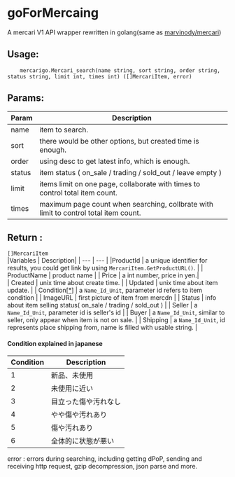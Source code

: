 # goForMercaing

 A mercari V1 API wrapper rewritten in golang(same as [marvinody/mercari](https://github.com/marvinody/mercari))

## Usage:  
`    mercarigo.Mercari_search(name string, sort string, order string, status string, limit int, times int) ([]MercariItem, error)`

## Params:  
| Param  | Description|
| ---    | ---        |
| name   | item to search.  |
| sort   | there would be other options, but created time is enough.  
| order  | using desc to get latest info, which is enough.  |
| status | item status ( on_sale / trading / sold_out / leave empty )  |
| limit  | items limit on one page, collaborate with times to control total item count. |  
| times  | maximum page count when searching, collbrate with limit to control total item count. |  

## Return :  
`[]MercariItem`  
|Variables | Description|
| --- | --- |
|ProductId   | a unique identifier for results, you could get link by using `MercariItem.GetProductURL()`.  |
| ProductName | product name  |
| Price       | a int number, price in yen.|  
| Created     | unix time about create time.  |
| Updated     | unix time about item update.  |
| Condition[[*](#condition-explained-in-japanese)]   | a `Name_Id_Unit`, parameter id refers to item condition  |
| ImageURL    | first picture of item from mercdn  |
| Status      | info about item selling status( on_sale / trading / sold_out )  |
| Seller      | a `Name_Id_Unit`, parameter id is seller's id  |
| Buyer       | a `Name_Id_Unit`, similar to seller, only appear when item is not on sale.  |
| Shipping    | a `Name_Id_Unit`, id represents place shipping from, name is filled with usable string.  |

#### Condition explained in japanese
|Condition | Description|
|--- | ---|
|1 | 新品、未使用 | 
|2 | 未使用に近い |
|3 | 目立った傷や汚れなし  |
|4 | やや傷や汚れあり  |
|5 | 傷や汚れあり  |
|6 | 全体的に状態が悪い  |

error : errors during searching, including getting dPoP, sending and receiving http request, gzip decompression, json parse and more.  